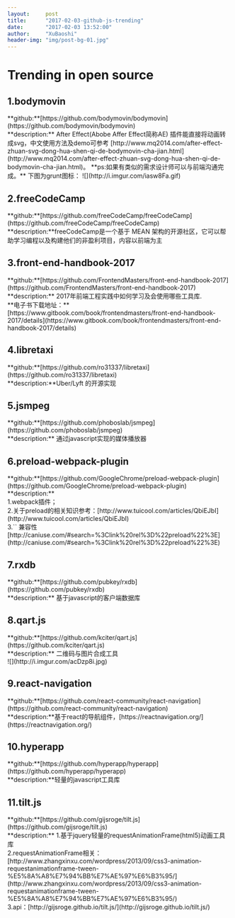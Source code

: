 ```yaml
---
layout:     post
title:      "2017-02-03-github-js-trending"
date:       "2017-02-03 13:52:00"
author:     "XuBaoshi"
header-img: "img/post-bg-01.jpg"
---
```


# Trending in open source #
<h2> 1.bodymovin </h2>
**github:**[https://github.com/bodymovin/bodymovin](https://github.com/bodymovin/bodymovin)<br>
**description:** After Effect(Abobe Affer Effect简称AE) 插件能直接将动画转成svg，中文使用方法及demo可参考 [http://www.mq2014.com/after-effect-zhuan-svg-dong-hua-shen-qi-de-bodymovin-cha-jian.html](http://www.mq2014.com/after-effect-zhuan-svg-dong-hua-shen-qi-de-bodymovin-cha-jian.html)。 **ps:如果有类似的需求设计师可以与前端沟通完成。**
下图为grunt图标：
![](http://i.imgur.com/iasw8Fa.gif)
<h2> 2.freeCodeCamp </h2>
**github:**[https://github.com/freeCodeCamp/freeCodeCamp](https://github.com/freeCodeCamp/freeCodeCamp)<br>
**description:**freeCodeCamp是一个基于 MEAN 架构的开源社区，它可以帮助学习编程以及构建他们的非盈利项目，内容以前端为主<br>
<h2> 3.front-end-handbook-2017 </h2>
**github:**[https://github.com/FrontendMasters/front-end-handbook-2017](https://github.com/FrontendMasters/front-end-handbook-2017)<br>
**description:** 2017年前端工程实践中如何学习及会使用哪些工具库.<br>
**电子书下载地址：**[https://www.gitbook.com/book/frontendmasters/front-end-handbook-2017/details](https://www.gitbook.com/book/frontendmasters/front-end-handbook-2017/details)
<h2> 4.libretaxi </h2>
**github:**[https://github.com/ro31337/libretaxi](https://github.com/ro31337/libretaxi)<br>
**description:**Uber/Lyft 的开源实现<br>
<h2> 5.jsmpeg </h2>
**github:**[https://github.com/phoboslab/jsmpeg](https://github.com/phoboslab/jsmpeg)<br>
**description:** 通过javascript实现的媒体播放器<br>
<h2> 6.preload-webpack-plugin </h2>
**github:**[https://github.com/GoogleChrome/preload-webpack-plugin](https://github.com/GoogleChrome/preload-webpack-plugin)<br>
**description:**<br>1.webpack插件；<br>
2.关于preload的相关知识参考：[http://www.tuicool.com/articles/QbiEJbI](http://www.tuicool.com/articles/QbiEJbI)<br>
3.`<link rel="preload">` 兼容性 [http://caniuse.com/#search=%3Clink%20rel%3D%22preload%22%3E](http://caniuse.com/#search=%3Clink%20rel%3D%22preload%22%3E)
<h2> 7.rxdb </h2>
**github:**[https://github.com/pubkey/rxdb](https://github.com/pubkey/rxdb)<br>
**description:** 基于javascript的客户端数据库<br>
<h2> 8.qart.js </h2>
**github:**[https://github.com/kciter/qart.js](https://github.com/kciter/qart.js)<br>
**description:** 二维码与图片合成工具<br>
![](http://i.imgur.com/acDzp8i.jpg)
<h2> 9.react-navigation </h2>
**github:**[https://github.com/react-community/react-navigation](https://github.com/react-community/react-navigation)<br>
**description:**基于react的导航组件，[https://reactnavigation.org/](https://reactnavigation.org/)<br>
<h2> 10.hyperapp </h2>
**github:**[https://github.com/hyperapp/hyperapp](https://github.com/hyperapp/hyperapp)<br>
**description:**轻量的javascript工具库<br>
<h2> 11.tilt.js </h2>
**github:**[https://github.com/gijsroge/tilt.js](https://github.com/gijsroge/tilt.js)<br>
**description:** 1.基于jquery轻量的requestAnimationFrame(html5)动画工具库<br>
2.requestAnimationFrame相关：[http://www.zhangxinxu.com/wordpress/2013/09/css3-animation-requestanimationframe-tween-%E5%8A%A8%E7%94%BB%E7%AE%97%E6%B3%95/](http://www.zhangxinxu.com/wordpress/2013/09/css3-animation-requestanimationframe-tween-%E5%8A%A8%E7%94%BB%E7%AE%97%E6%B3%95/)<br>
3.api：[http://gijsroge.github.io/tilt.js/](http://gijsroge.github.io/tilt.js/)